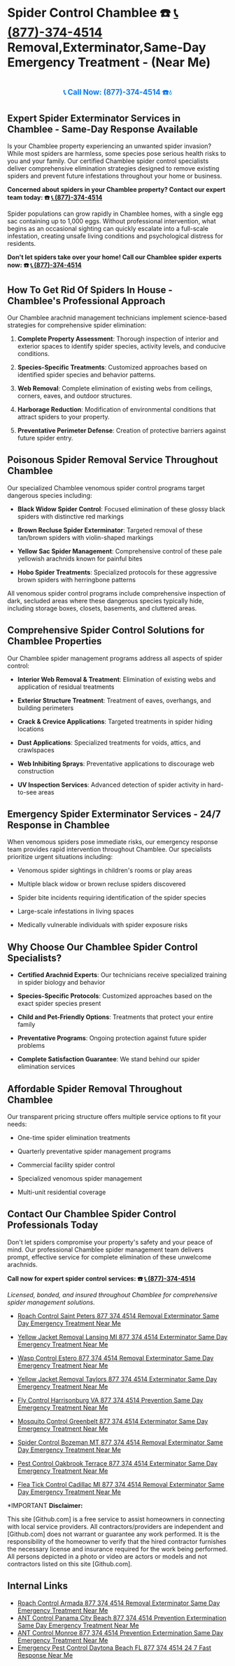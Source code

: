 # Spider Control Chamblee ☎️ [📞 (877)-374-4514](https://pest-control-4514.netlify.app) Removal,Exterminator,Same-Day Emergency Treatment - (Near Me)
# 

<p align="center" style="font-size: 1.2em; font-weight: bold; margin: 20px 0;">
  <a href="https://pest-control-4514.netlify.app" target="_blank" style="color: #007BFF; text-decoration: none;">📞 Call Now: (877)-374-4514 ☎️💧</a>
</p>

## Expert Spider Exterminator Services in Chamblee - Same-Day Response Available

Is your Chamblee property experiencing an unwanted spider invasion? While most spiders are harmless, some species pose serious health risks to you and your family. Our certified Chamblee spider control specialists deliver comprehensive elimination strategies designed to remove existing spiders and prevent future infestations throughout your home or business.

**Concerned about spiders in your Chamblee property? Contact our expert team today: ☎️ [📞 (877)-374-4514](https://pest-control-4514.netlify.app)**

Spider populations can grow rapidly in Chamblee homes, with a single egg sac containing up to 1,000 eggs. Without professional intervention, what begins as an occasional sighting can quickly escalate into a full-scale infestation, creating unsafe living conditions and psychological distress for residents.

**Don't let spiders take over your home! Call our Chamblee spider experts now: ☎️ [📞 (877)-374-4514](https://pest-control-4514.netlify.app)**

## How To Get Rid Of Spiders In House - Chamblee's Professional Approach

Our Chamblee arachnid management technicians implement science-based strategies for comprehensive spider elimination:

1. **Complete Property Assessment**: Thorough inspection of interior and exterior spaces to identify spider species, activity levels, and conducive conditions.

2. **Species-Specific Treatments**: Customized approaches based on identified spider species and behavior patterns.

3. **Web Removal**: Complete elimination of existing webs from ceilings, corners, eaves, and outdoor structures.

4. **Harborage Reduction**: Modification of environmental conditions that attract spiders to your property.

5. **Preventative Perimeter Defense**: Creation of protective barriers against future spider entry.

## Poisonous Spider Removal Service Throughout Chamblee

Our specialized Chamblee venomous spider control programs target dangerous species including:

- **Black Widow Spider Control**: Focused elimination of these glossy black spiders with distinctive red markings

- **Brown Recluse Spider Exterminator**: Targeted removal of these tan/brown spiders with violin-shaped markings

- **Yellow Sac Spider Management**: Comprehensive control of these pale yellowish arachnids known for painful bites

- **Hobo Spider Treatments**: Specialized protocols for these aggressive brown spiders with herringbone patterns

All venomous spider control programs include comprehensive inspection of dark, secluded areas where these dangerous species typically hide, including storage boxes, closets, basements, and cluttered areas.

## Comprehensive Spider Control Solutions for Chamblee Properties

Our Chamblee spider management programs address all aspects of spider control:

- **Interior Web Removal & Treatment**: Elimination of existing webs and application of residual treatments

- **Exterior Structure Treatment**: Treatment of eaves, overhangs, and building perimeters

- **Crack & Crevice Applications**: Targeted treatments in spider hiding locations

- **Dust Applications**: Specialized treatments for voids, attics, and crawlspaces

- **Web Inhibiting Sprays**: Preventative applications to discourage web construction

- **UV Inspection Services**: Advanced detection of spider activity in hard-to-see areas

## Emergency Spider Exterminator Services - 24/7 Response in Chamblee

When venomous spiders pose immediate risks, our emergency response team provides rapid intervention throughout Chamblee. Our specialists prioritize urgent situations including:

- Venomous spider sightings in children's rooms or play areas

- Multiple black widow or brown recluse spiders discovered

- Spider bite incidents requiring identification of the spider species

- Large-scale infestations in living spaces

- Medically vulnerable individuals with spider exposure risks

## Why Choose Our Chamblee Spider Control Specialists?

- **Certified Arachnid Experts**: Our technicians receive specialized training in spider biology and behavior

- **Species-Specific Protocols**: Customized approaches based on the exact spider species present

- **Child and Pet-Friendly Options**: Treatments that protect your entire family

- **Preventative Programs**: Ongoing protection against future spider problems

- **Complete Satisfaction Guarantee**: We stand behind our spider elimination services

## Affordable Spider Removal Throughout Chamblee

Our transparent pricing structure offers multiple service options to fit your needs:

- One-time spider elimination treatments

- Quarterly preventative spider management programs

- Commercial facility spider control

- Specialized venomous spider management

- Multi-unit residential coverage

## Contact Our Chamblee Spider Control Professionals Today

Don't let spiders compromise your property's safety and your peace of mind. Our professional Chamblee spider management team delivers prompt, effective service for complete elimination of these unwelcome arachnids.

**Call now for expert spider control services: ☎️ [📞 (877)-374-4514](https://pest-control-4514.netlify.app)**

*Licensed, bonded, and insured throughout Chamblee for comprehensive spider management solutions.*


- [Roach Control Saint Peters 877 374 4514 Removal Exterminator Same Day Emergency Treatment Near Me](https://github.com/allyoucaneatsushiin/pest-control/blob/main/Roach-Control-Saint-Peters-877-374-4514-Removal-Exterminator-Same-Day-Emergency-Treatment-Near-Me.md)
- [Yellow Jacket Removal Lansing MI 877 374 4514 Exterminator Same Day Emergency Treatment Near Me](https://github.com/allyoucaneatsushiin/pest-control/blob/main/Yellow-Jacket-Removal-Lansing-MI-877-374-4514-Exterminator-Same-Day-Emergency-Treatment-Near-Me.md)
- [Wasp Control Estero 877 374 4514 Removal Exterminator Same Day Emergency Treatment Near Me](https://github.com/allyoucaneatsushiin/pest-control/blob/main/Wasp-Control-Estero-877-374-4514-Removal-Exterminator-Same-Day-Emergency-Treatment-Near-Me.md)


- [Yellow Jacket Removal Taylors 877 374 4514 Exterminator Same Day Emergency Treatment Near Me](https://github.com/allyoucaneatsushiin/pest-control/blob/main/Yellow-Jacket-Removal-Taylors-877-374-4514-Exterminator-Same-Day-Emergency-Treatment-Near-Me.md)
- [Fly Control Harrisonburg VA 877 374 4514 Prevention Same Day Emergency Treatment Near Me](https://github.com/allyoucaneatsushiin/pest-control/blob/main/Fly-Control-Harrisonburg-VA-877-374-4514-Prevention-Same-Day-Emergency-Treatment-Near-Me.md)
- [Mosquito Control Greenbelt 877 374 4514 Exterminator Same Day Emergency Treatment Near Me](https://github.com/allyoucaneatsushiin/pest-control/blob/main/Mosquito-Control-Greenbelt-877-374-4514-Exterminator-Same-Day-Emergency-Treatment-Near-Me.md)


- [Spider Control Bozeman MT 877 374 4514 Removal Exterminator Same Day Emergency Treatment Near Me](https://github.com/allyoucaneatsushiin/pest-control/blob/main/Spider-Control-Bozeman-MT-877-374-4514-Removal-Exterminator-Same-Day-Emergency-Treatment-Near-Me.md)
- [Pest Control Oakbrook Terrace 877 374 4514 Exterminator Same Day Emergency Treatment Near Me](https://github.com/allyoucaneatsushiin/pest-control/blob/main/Pest-Control-Oakbrook-Terrace-877-374-4514-Exterminator-Same-Day-Emergency-Treatment-Near-Me.md)
- [Flea Tick Control Cadillac MI 877 374 4514 Removal Exterminator Same Day Emergency Treatment Near Me](https://github.com/allyoucaneatsushiin/pest-control/blob/main/Flea-Tick-Control-Cadillac-MI-877-374-4514-Removal-Exterminator-Same-Day-Emergency-Treatment-Near-Me.md)


*IMPORTANT **Disclaimer:**  

This site [Github.com] is a free service to assist homeowners in connecting with local service providers. All contractors/providers are independent and [Github.com] does not warrant or guarantee any work performed. It is the responsibility of the homeowner to verify that the hired contractor furnishes the necessary license and insurance required for the work being performed. All persons depicted in a photo or video are actors or models and not contractors listed on this site [Github.com].


## Internal Links
- [Roach Control Armada 877 374 4514 Removal Exterminator Same Day Emergency Treatment Near Me](https://github.com/allyoucaneatsushiin/pest-control/blob/main/Roach-Control-Armada-877-374-4514-Removal-Exterminator-Same-Day-Emergency-Treatment-Near-Me.md)
- [ANT Control Panama City Beach 877 374 4514 Prevention Extermination Same Day Emergency Treatment Near Me](https://github.com/allyoucaneatsushiin/pest-control/blob/main/ANT-Control-Panama-City-Beach-877-374-4514-Prevention-Extermination-Same-Day-Emergency-Treatment-Near-Me.md)
- [ANT Control Monroe 877 374 4514 Prevention Extermination Same Day Emergency Treatment Near Me](https://github.com/allyoucaneatsushiin/pest-control/blob/main/ANT-Control-Monroe-877-374-4514-Prevention-Extermination-Same-Day-Emergency-Treatment-Near-Me.md)
- [Emergency Pest Control Daytona Beach FL 877 374 4514 24 7 Fast Response Near Me](https://github.com/allyoucaneatsushiin/pest-control/blob/main/Emergency-Pest-Control-Daytona-Beach-FL-877-374-4514-24-7-Fast-Response-Near-Me.md)
